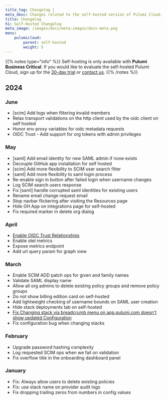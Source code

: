 ```yaml
---
title_tag: Changelog | 
meta_desc: Changes related to the self-hosted version of Pulumi Cloud.
title: Changelog
h1: Self-Hosted Changelog 
meta_image: /images/docs/meta-images/docs-meta.png
menu:
    pulumicloud:
        parent: self-hosted
        weight: 5
---
```


{{% notes type="info" %}}
Self-hosting is only available with **Pulumi Business Critical**. If you would like to evaluate the self-hosted Pulumi Cloud, sign up for the [30-day trial](/product/self-hosted#self-hosted-trial) or [contact us](/contact/).
{{% /notes %}}

## 2024

### June

* [scim] Add logs when filtering invalid members
* Relax transport validations on the http client used by the oidc client on self hosted
* Honor env proxy variables for oidc metadata requests
* OIDC Trust - Add support for org tokens with admin privileges

### May

* [saml] Add email identity for new SAML admin if none exists
* Decouple GitHub app installation for self hosted
* [scim] Add more flexibility to SCIM user search filter
* [saml] Add more flexibility to saml login process
* Re-enable sign in button after failed login when username changes
* Log SCIM search users response
* Fix [saml] handle corrupted saml identities for existing users
* Rename email change request email
* Stop navbar flickering after visiting the Resources page
* Hide GH App on integrations page for self-hosted
* Fix required marker in delete org dialog

### April

* [Enable OIDC Trust Relationships](http://localhost:1313/blog/oidc-trust-relationships/)
* Enable otel metrics
* Expose metrics endpoint
* Add url query param for graph view

### March

* Enable SCIM ADD patch ops for given and family names
* Validate SAML display name
* Allow all org admins to delete existing policy groups and remove policy groups
* Do not show billing edition card on self-hosted
* Add lightweight checking of username bounds on SAML user creation
* Hide stack deployments tab on self-hosted
* [Fix Changing stack via breadcrumb menu on app.pulumi.com doesn't show updated Configuration](https://github.com/pulumi/pulumi-cloud-requests/issues/200)
* Fix configuration bug when changing stacks

### February

* Upgrade password hashing complexity
* Log requested SCIM ops when we fail on validation
* Fix overflow title in the onboarding dashboard panel

### January

* Fix: Always allow users to delete existing policies
* Fix: use stack name on provider audit logs
* Fix dropping trailing zeros from numbers in config values
